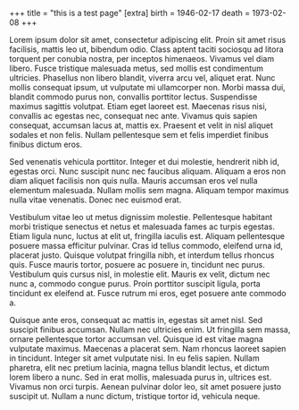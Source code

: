 +++
title = "this is a test page"
[extra]
birth = 1946-02-17
death = 1973-02-08
+++

 Lorem ipsum dolor sit amet, consectetur adipiscing elit. Proin sit amet risus facilisis, mattis leo ut, bibendum odio. Class aptent taciti sociosqu ad litora torquent per conubia nostra, per inceptos himenaeos. Vivamus vel diam libero. Fusce tristique malesuada metus, sed mollis est condimentum ultricies. Phasellus non libero blandit, viverra arcu vel, aliquet erat. Nunc mollis consequat ipsum, ut vulputate mi ullamcorper non. Morbi massa dui, blandit commodo purus non, convallis porttitor lectus. Suspendisse maximus sagittis volutpat. Etiam eget laoreet est. Maecenas risus nisi, convallis ac egestas nec, consequat nec ante. Vivamus quis sapien consequat, accumsan lacus at, mattis ex. Praesent et velit in nisl aliquet sodales et non felis. Nullam pellentesque sem et felis imperdiet finibus finibus dictum eros.

Sed venenatis vehicula porttitor. Integer et dui molestie, hendrerit nibh id, egestas orci. Nunc suscipit nunc nec faucibus aliquam. Aliquam a eros non diam aliquet facilisis non quis nulla. Mauris accumsan eros vel nulla elementum malesuada. Nullam mollis sem magna. Aliquam tempor maximus nulla vitae venenatis. Donec nec euismod erat.

Vestibulum vitae leo ut metus dignissim molestie. Pellentesque habitant morbi tristique senectus et netus et malesuada fames ac turpis egestas. Etiam ligula nunc, luctus at elit ut, fringilla iaculis est. Aliquam pellentesque posuere massa efficitur pulvinar. Cras id tellus commodo, eleifend urna id, placerat justo. Quisque volutpat fringilla nibh, et interdum tellus rhoncus quis. Fusce mauris tortor, posuere ac posuere in, tincidunt nec purus. Vestibulum quis cursus nisl, in molestie elit. Mauris ex velit, dictum nec nunc a, commodo congue purus. Proin porttitor suscipit ligula, porta tincidunt ex eleifend at. Fusce rutrum mi eros, eget posuere ante commodo a.

Quisque ante eros, consequat ac mattis in, egestas sit amet nisl. Sed suscipit finibus accumsan. Nullam nec ultricies enim. Ut fringilla sem massa, ornare pellentesque tortor accumsan vel. Quisque id est vitae magna vulputate maximus. Maecenas a placerat sem. Nam rhoncus laoreet sapien in tincidunt. Integer sit amet vulputate nisi. In eu felis sapien. Nullam pharetra, elit nec pretium lacinia, magna tellus blandit lectus, et dictum lorem libero a nunc. Sed in erat mollis, malesuada purus in, ultrices est. Vivamus non orci turpis. Aenean pulvinar dolor leo, sit amet posuere justo suscipit ut. Nullam a nunc dictum, tristique tortor id, vehicula neque. 